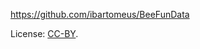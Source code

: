 https://github.com/ibartomeus/BeeFunData

License: [CC-BY](https://creativecommons.org/licenses/by/3.0/).




